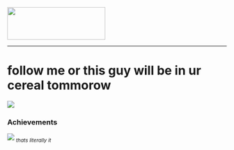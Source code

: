 <img height="75px" width="225px" src="https://komarev.com/ghpvc/?username=dacoder101&label=pog+viewssssss&color=green">
<hr>
<h1>follow me or this guy will be in ur cereal tommorow</h1>
<img src="https://m.media-amazon.com/images/S/aplus-media/vc/a0b2ca3e-d921-4ab8-b750-49bc30b1af5e._SR300,300_.jpg">
<h3>Achievements</h3>
<img src="https://user-images.githubusercontent.com/107454678/220548624-031f674f-1698-4022-8837-f33c2b1f572b.png">
<sub><i>thats literally it</i></sub>
